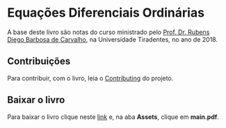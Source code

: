 # Equações Diferenciais Ordinárias

A base deste livro são notas do curso ministrado pelo [Prof. Dr. Rubens Diego Barbosa de Carvalho](http://lattes.cnpq.br/7836548805453240), na Universidade Tiradentes, no ano de 2018.

## Contribuições
Para contribuir, com o livro, leia o [Contributing](./CONTRIBUTING.md) do projeto.

## Baixar o livro
Para baixar o livro clique neste [link](https://github.com/VicSanNun/ODE-Book/releases/tag/0.0.1) e, na aba **Assets**, clique em **main.pdf**.